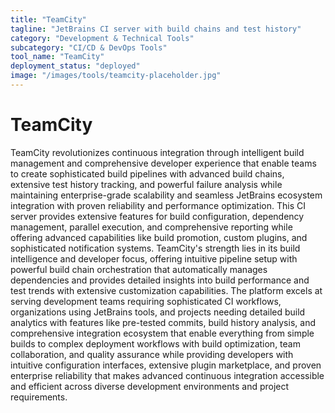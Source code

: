 ```yaml
---
title: "TeamCity"
tagline: "JetBrains CI server with build chains and test history"
category: "Development & Technical Tools"
subcategory: "CI/CD & DevOps Tools"
tool_name: "TeamCity"
deployment_status: "deployed"
image: "/images/tools/teamcity-placeholder.jpg"
---
```


# TeamCity

TeamCity revolutionizes continuous integration through intelligent build management and comprehensive developer experience that enable teams to create sophisticated build pipelines with advanced build chains, extensive test history tracking, and powerful failure analysis while maintaining enterprise-grade scalability and seamless JetBrains ecosystem integration with proven reliability and performance optimization. This CI server provides extensive features for build configuration, dependency management, parallel execution, and comprehensive reporting while offering advanced capabilities like build promotion, custom plugins, and sophisticated notification systems. TeamCity's strength lies in its build intelligence and developer focus, offering intuitive pipeline setup with powerful build chain orchestration that automatically manages dependencies and provides detailed insights into build performance and test trends with extensive customization capabilities. The platform excels at serving development teams requiring sophisticated CI workflows, organizations using JetBrains tools, and projects needing detailed build analytics with features like pre-tested commits, build history analysis, and comprehensive integration ecosystem that enable everything from simple builds to complex deployment workflows with build optimization, team collaboration, and quality assurance while providing developers with intuitive configuration interfaces, extensive plugin marketplace, and proven enterprise reliability that makes advanced continuous integration accessible and efficient across diverse development environments and project requirements.